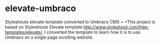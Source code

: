  # elevate-umbraco
 Styleshouts elevate template converted to Umbraco CMS
+
+This project is based on Styleshouts Elevate template http://www.styleshout.com/free-templates/elevate/. I converted the template to learn how it is to use Umbraco on a single page scrolling website.
